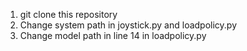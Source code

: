 1. git clone this repository
2. Change system path in joystick.py and loadpolicy.py
3. Change model path in line 14 in loadpolicy.py
